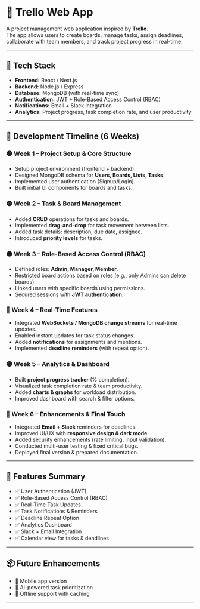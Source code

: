 # 📌 Trello Web App

A project management web application inspired by **Trello**.  
The app allows users to create boards, manage tasks, assign deadlines, collaborate with team members, and track project progress in real-time.

---

## 🚀 Tech Stack
- **Frontend:** React / Next.js  
- **Backend:** Node.js / Express  
- **Database:** MongoDB (with real-time sync)  
- **Authentication:** JWT + Role-Based Access Control (RBAC)  
- **Notifications:** Email + Slack integration  
- **Analytics:** Project progress, task completion rate, and user productivity  

---

## 📅 Development Timeline (6 Weeks)

### 🟢 Week 1 – Project Setup & Core Structure
- Setup project environment (frontend + backend).  
- Designed MongoDB schema for **Users, Boards, Lists, Tasks**.  
- Implemented user authentication (Signup/Login).  
- Built initial UI components for boards and tasks.  

### 🟡 Week 2 – Task & Board Management
- Added **CRUD** operations for tasks and boards.  
- Implemented **drag-and-drop** for task movement between lists.  
- Added task details: description, due date, assignee.  
- Introduced **priority levels** for tasks.  

### 🟠 Week 3 – Role-Based Access Control (RBAC)
- Defined roles: **Admin, Manager, Member**.  
- Restricted board actions based on roles (e.g., only Admins can delete boards).  
- Linked users with specific boards using permissions.  
- Secured sessions with **JWT authentication**.  

### 🔵 Week 4 – Real-Time Features
- Integrated **WebSockets / MongoDB change streams** for real-time updates.  
- Enabled instant updates for task status changes.  
- Added **notifications** for assignments and mentions.  
- Implemented **deadline reminders** (with repeat option).  

### 🟣 Week 5 – Analytics & Dashboard
- Built **project progress tracker** (% completion).  
- Visualized task completion rate & team productivity.  
- Added **charts & graphs** for workload distribution.  
- Improved dashboard with search & filter options.  

### 🔴 Week 6 – Enhancements & Final Touch
- Integrated **Email + Slack** reminders for deadlines.  
- Improved UI/UX with **responsive design & dark mode**.  
- Added security enhancements (rate limiting, input validation).  
- Conducted multi-user testing & fixed critical bugs.  
- Deployed final version & prepared documentation.  

---

## 🔐 Features Summary
- ✅ User Authentication (JWT)  
- ✅ Role-Based Access Control (RBAC)  
- ✅ Real-Time Task Updates  
- ✅ Task Notifications & Reminders  
- ✅ Deadline Repeat Option  
- ✅ Analytics Dashboard  
- ✅ Slack + Email Integration
- ✅ Calendar view for tasks & deadlines    

---

## 📦 Future Enhancements
- 📱 Mobile app version  
- 🤖 AI-powered task prioritization  
- 🔄 Offline support with caching  

---

